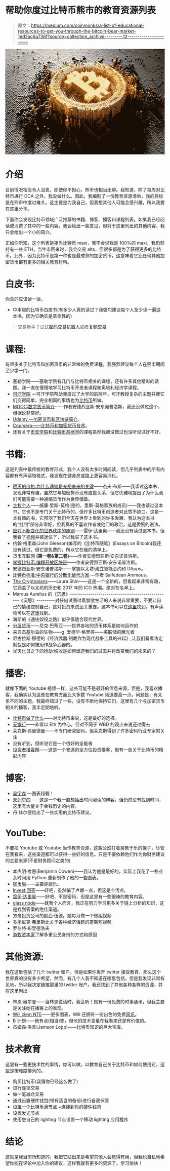 # 帮助你度过比特币熊市的教育资源列表

> 原文：<https://medium.com/coinmonks/a-list-of-educational-resources-to-get-you-through-the-bitcoin-bear-market-1ed2ac6a736f?source=collection_archive---------12----------------------->

![](img/84d7195a0f3379f3b95437ebbfb19783.png)

# 介绍

目前情况相当令人沮丧，即使你不担心，熊市也相当无聊。我知道，除了每周对比特币进行 DCA 之外，我没做什么。因此，我编制了一份教育资源清单，我的目标是在熊市中度过难关。这主要是为我自己，但我想其他人可能会感兴趣，所以我要在这里分享。

下面你会发现比特币领域广泛推荐的书籍、博客、播客和课程列表。如果我已经阅读或消费了其中的一些内容，我会给出一些意见，但对于这里列出的其他内容，我只会给出一个小的简介。

正如你所知，这个列表是相当比特币 maxi，我不会说我是 100%的 maxi，我仍然持有一些 ETH，当牛市回来时，我会交易 alts，但很多都是为了获得更多的比特币。此外，因为比特币是第一种也是最成熟的加密货币，这意味着它比任何其他加密货币都有更多的相关教育材料。

# 白皮书:

你真的应该读一读。

*   中本聪的比特币白皮书(有多少人真的读过？我强烈建议每个人至少读一遍这本书，因为它确实是革命性的)

> 交易新手？试试[密码交易机器人](/coinmonks/crypto-trading-bot-c2ffce8acb2a)或者[复制交易](/coinmonks/top-10-crypto-copy-trading-platforms-for-beginners-d0c37c7d698c)

# 课程:

有很多关于比特币和加密货币的非常棒的免费课程，我强烈建议每个人在熊市期间至少学一门。

*   塞勒学院——塞勒学院有几门与比特币相关的课程，还有许多其他精彩的话题。我一直在慢慢地学习比特币开发者课程和奥地利经济学课程。
*   [可汗学院](https://www.khanacademy.org/) —可汗学院帮助我度过了大学的前两年，可汗教授复杂的主题并使它们变得简单，完全相同的事情也为[比特币](https://www.khanacademy.org/economics-finance-domain/core-finance/money-and-banking/bitcoin/v/bitcoin-what-is-it)所做。
*   [MOOC:数字货币简介](https://www.unic.ac.cy/blockchain/free-mooc/)——作者安德烈亚斯·安东诺普洛斯，我还没做过这个，但据说非常好。
*   [Udemy —加密货币和区块链简介](https://www.udemy.com/course/introduction-to-cryptocurrencies/)。
*   [Coursera——比特币和加密货币技术](https://www.coursera.org/learn/cryptocurrency#)。
*   还有关于[币安学院](https://academy.binance.com/en)和[比特币基地学](https://www.coinbase.com/learn)的课程虽然我都没做过也没听说过好不好。

# 书籍:

这是列表中最传统的教育形式，我个人没有太多时间阅读，但几乎列表中的所有内容都有有声读物格式，我发现在健身房或路上更容易消化。

*   [明天的价格:为什么通缩是充裕未来的关键](https://www.amazon.co.uk/Price-Tomorrow-Deflation-Abundant-Future/dp/B08724PG5X/ref=sr_1_1?crid=1V68O46D54QWP&keywords=-+The+Price+of+Tomorrow&qid=1657656630&sprefix=the+price+of+tomorrow%2Caps%2C42&sr=8-1)——杰夫·布斯——我读过这本书，发现非常有趣，虽然它与加密货币没有直接关系，但它优雅地提出了为什么我们可能需要一种通缩货币作为世界储备。
*   [主权个人](https://www.amazon.com/The-Sovereign-Individual-audiobook/dp/B07TWNP9NB/ref=sr_1_1?crid=3JUUSV8UMU0Z9&keywords=-+The+Sovereign+individual&qid=1657656687&s=books&sprefix=the+sovereign+individual%2Cstripbooks-intl-ship%2C371&sr=1-1)——威廉·里斯-莫格(是的，里斯-莫格家族的成员)——我也读过这本书，它也不是专门关于比特币的，但许多比特币创造者对此赞不绝口。这是一本有趣的书，它预测了我们今天在世界上看到的许多发展，我认为这本书的“批判”部分非常好，但我真的不喜欢作者或他们的政治，这是委婉的说法。
*   [应对不断变化的世界秩序的原则](https://www.amazon.com/Changing-World-Order-Nations-Succeed/dp/1982160276)——雷伊·达里奥——我还没有读过这本书，但我看了[视频](https://www.youtube.com/watch?v=xguam0TKMw8)并被迷住了，所以我买了这本书。
*   约翰·格里森(John Gleeson)编写的《比特币随笔》(Essays on Bitcoin)我还没有读过，但它是免费的，所以它在我的清单上。
*   货币互联网 **(第一卷&第二卷)**——作者安德烈亚斯·安东诺普洛斯。
*   [掌握比特币:编程开放区块链](https://github.com/bitcoinbook/bitcoinbook)——作者安德烈亚斯·安东诺普洛斯。
*   安德烈亚斯·安东诺普洛斯——掌握以太坊:建立智能合约和 DApps。
*   [比特币标准:中央银行的分散化替代方案](https://www.amazon.com/Bitcoin-Standard-Decentralized-Alternative-Central/dp/1119473861/ref=pd_bxgy_img_sccl_1/130-8193889-7552231?pd_rd_w=a2pHT&content-id=amzn1.sym.7757a8b5-874e-4a67-9d85-54ed32f01737&pf_rd_p=7757a8b5-874e-4a67-9d85-54ed32f01737&pf_rd_r=AJNG2ED21AJSW6MPPW5F&pd_rd_wg=nEVQZ&pd_rd_r=a923f317-777b-4540-af38-d2b9894016c8&pd_rd_i=1119473861&psc=1) —作者 Saifedean Ammous。
*   [The Cryptopians](https://www.amazon.co.uk/dp/1541763017?linkCode=gs4&tag=crypto-books-wordpress-uk-2-21)——Laura Shin——这是一个全新的，但看起来非常有趣，它涵盖了以太坊的历史和 2017 年的 ICO 热潮。绝对在名单上。
*   Marcus Aurelius 的《沉思》-------------------------------------------------《沉思》---------对任何试图过着禁欲生活的人来说非常重要，不要让自己的情绪控制自己，这对投资来说至关重要。这本书可以在[这里](http://classics.mit.edu/Antoninus/meditations.html)找到，有声读物可以在[这里](https://www.youtube.com/watch?v=d5E2AQKuCyU)找到。
*   海斯的《通往奴役之路》似乎很适合现代世界。
*   [分层货币](https://www.amazon.co.uk/Layered-Money-Dollars-Bitcoin-Currencies-ebook/dp/B08PS293NT)——尼克·巴蒂亚——世界各地的货币体系是如何运作的
*   来自杰基尔岛的生物——g .爱德华·格里芬——美联储的曝光者
*   尼古拉斯·穆德的《经济武器:制裁作为现代战争工具的兴起》,让我们看看法定制裁是如何被用作战争武器的。
*   光天化日之下的抢劫:税收是如何塑造我们的过去并将改变我们的未来的？

# 播客:

就像下面的 Youtube 视频一样，这些可能不是最好的信息来源，但是，我喜欢播客，我确实认为这些在教育方面比大多数 Youtube 频道要高一点。问题是，有太多不同的主题，我最终错过了一些，没有不断地保持它们，这里有几个与加密货币相关的播客，我半定期地听。

*   [比特币做了什么](https://www.whatbitcoindid.com/)——对比特币来说，这是最好的选择。
*   [无银行](http://podcast.banklesshq.com/)——非常以 Eth 为中心，但对不同于 WBD 的观点来说还过得去
*   莱克斯·弗里德曼——不专门研究密码，但莱克斯得到了许多密码行业专家的关注
*   没有听到，但听说它是一个很好的全能者
*   [投资者播客网](https://www.theinvestorspodcast.com/our-team/)——这是一个普通的全方位投资播客，但有一些关于比特币的精彩内容

# 博客:

*   [吴宇森](https://woobull.com/) —图表超载！
*   [未列举的](https://unenumerated.blogspot.com/)——这是一个我一直想抽出时间阅读的博客，但仍然没有找到时间，这里有大量关于金钱历史的内容。
*   丹·赫尔德给出了一些实用的比特币建议。

# YouTube:

不要把 Youtube 或 Youtube 当作教育资源，这些公然打着寓教于乐的幌子，尽管在我看来，这些渠道都可以获得一些好的信息。只是不要依赖他们作为你财务建议的主要来源(不是财务顾问之类的)

*   本杰明·考恩(Benjamin Cowen)——我认为他是最好的，实际上我花了一些业余时间用 Python 重新制作了他的一些图表。
*   [钱币局](https://www.youtube.com/c/CoinBureau)——主要是娱乐。
*   [Invest 回答](https://www.youtube.com/c/InvestAnswers)——好吧，虽然骗了卢娜一点，但这是个污点。
*   [雷伊·达里奥](https://www.youtube.com/c/principlesbyraydalio)——好吧，不是密码，但是这里有一些很棒的教育内容。
*   [glass node](https://www.youtube.com/c/glassnode)——就我个人而言，我正在努力学习更多关于链上分析的知识，这是找到答案的绝佳渠道。
*   方舟投资公司的凯西·伍德。她每月做一个微距视频
*   多米尼克·弗里斯比关于各种经济话题的定期短视频
*   罗伯特·布里德洛夫
*   [游牧资本家](https://www.youtube.com/user/nomadcapitalist)了解多重公民身份的方式和原因

# 其他资源:

我在这里包括了几个 twitter 账户，但是如果你离开 twitter 接受教育，那么这个世界真的没有多少希望，然而，有几个人我不知道在哪里包括，但是我发现非常有见地，所以我决定链接那里的 twitter 账户。我还找到了其他各种各样的资源，并在这里列出

*   林恩·奥尔登——当林恩说话时，我会听！她有一份免费的时事通讯，但我主要是关注她在播客上的表现。
*   [Will clem NTE](https://twitter.com/WClementeIII?ref_src=twsrc%5Egoogle%7Ctwcamp%5Eserp%7Ctwgr%5Eauthor)——更多图表，Will 还拥有一份出色的免费[简讯](https://www.blockwaresolutions.com/intelligence-newsletter)。
*   B 计划——他有点(相当)笨，但他的技术含量在我看来还是有价值的。
*   杰姆森·洛普(Jamson Lopp)——比特币知识的巨大宝库。

# 技术教育

这里有一些更技术性的事情，你可以做，以教育自己关于比特币和如何使用它，这些是按难度排列的。

*   购买比特币(我猜你已经这么做了)
*   进行连锁交易
*   做一笔减仓交易
*   通过设置硬件钱包(带有适当的备份)进行自我保管
*   [设置一个比特币满节点](https://www.youtube.com/watch?v=fppmhqjqh2E) +连接到你的硬件钱包
*   设置发光节点
*   使用您自己的 lighting 节点设置一个移动 lighting 应用程序

# 结论

这就是我目前所知道的，我把它贴出来是希望其他人会觉得有用，但我也自私地希望你能在评论中加入你的建议，这样我就有更多的资源了。学习愉快！